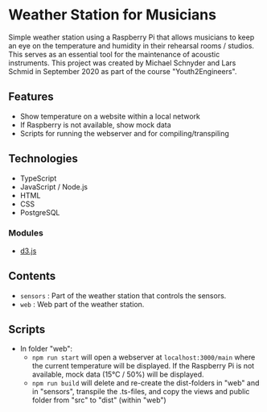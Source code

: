 # Weather Station for Musicians

Simple weather station using a Raspberry Pi that allows musicians to keep an eye on the temperature and humidity in their rehearsal rooms / studios. This serves as an essential tool for the maintenance of acoustic instruments.
This project was created by Michael Schnyder and Lars Schmid in September 2020 as part of the course "Youth2Engineers".

## Features

- Show temperature on a website within a local network
- If Raspberry is not available, show mock data
- Scripts for running the webserver and for compiling/transpiling

## Technologies

- TypeScript
- JavaScript / Node.js
- HTML
- CSS
- PostgreSQL

### Modules

- [d3.js](https://d3js.org)

## Contents

- `sensors` : Part of the weather station that controls the sensors.
- `web` : Web part of the weather station.

## Scripts

- In folder "web":
  - `npm run start` will open a webserver at `localhost:3000/main` where the current temperature will be displayed. If the Raspberry Pi is not available, mock data (15°C / 50%) will be displayed.
  - `npm run build` will delete and re-create the dist-folders in "web" and in "sensors", transpile the .ts-files, and copy the views and public folder from "src" to "dist" (within "web")
